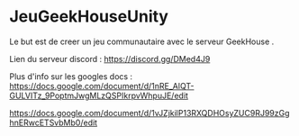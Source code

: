 # JeuGeekHouseUnity
Le but est de creer un jeu communautaire avec le serveur GeekHouse .

Lien du serveur discord : 
https://discord.gg/DMed4J9

Plus d'info sur les googles docs : 
https://docs.google.com/document/d/1nRE_AlQT-GULVITz_9PoptmJwgMLzQSPIkrpvWhpuJE/edit

https://docs.google.com/document/d/1vJZjkilP13RXQDHOsyZUC9RJ99zGghnERwcETSvbMb0/edit
